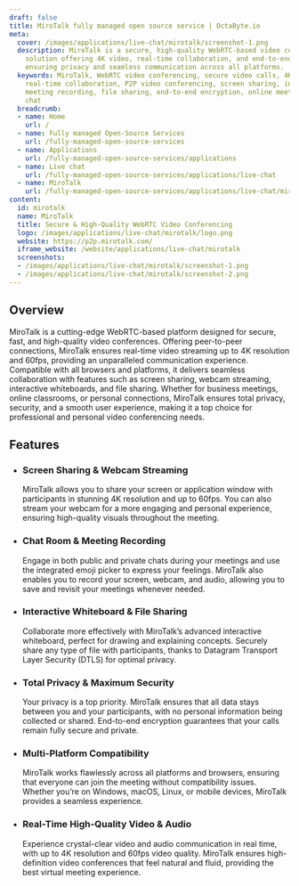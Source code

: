 ```yaml
---
draft: false
title: MiroTalk fully managed open source service | OctaByte.io
meta:
  cover: /images/applications/live-chat/mirotalk/screenshot-1.png
  description: MiroTalk is a secure, high-quality WebRTC-based video conferencing
    solution offering 4K video, real-time collaboration, and end-to-end encryption,
    ensuring privacy and seamless communication across all platforms.
  keywords: MiroTalk, WebRTC video conferencing, secure video calls, 4K video conferencing,
    real-time collaboration, P2P video conferencing, screen sharing, interactive whiteboard,
    meeting recording, file sharing, end-to-end encryption, online meetings, video
    chat
  breadcrumb:
  - name: Home
    url: /
  - name: Fully managed Open-Source Services
    url: /fully-managed-open-source-services
  - name: Applications
    url: /fully-managed-open-source-services/applications
  - name: Live chat
    url: /fully-managed-open-source-services/applications/live-chat
  - name: MiroTalk
    url: /fully-managed-open-source-services/applications/live-chat/mirotalk
content:
  id: mirotalk
  name: MiroTalk
  title: Secure & High-Quality WebRTC Video Conferencing
  logo: /images/applications/live-chat/mirotalk/logo.png
  website: https://p2p.mirotalk.com/
  iframe_website: /website/applications/live-chat/mirotalk
  screenshots:
  - /images/applications/live-chat/mirotalk/screenshot-1.png
  - /images/applications/live-chat/mirotalk/screenshot-2.png
---
```


## Overview

MiroTalk is a cutting-edge WebRTC-based platform designed for secure, fast, and high-quality video conferences. Offering peer-to-peer connections, MiroTalk ensures real-time video streaming up to 4K resolution and 60fps, providing an unparalleled communication experience. Compatible with all browsers and platforms, it delivers seamless collaboration with features such as screen sharing, webcam streaming, interactive whiteboards, and file sharing. Whether for business meetings, online classrooms, or personal connections, MiroTalk ensures total privacy, security, and a smooth user experience, making it a top choice for professional and personal video conferencing needs.

## Features

- ### Screen Sharing & Webcam Streaming

  MiroTalk allows you to share your screen or application window with participants in stunning 4K resolution and up to 60fps. You can also stream your webcam for a more engaging and personal experience, ensuring high-quality visuals throughout the meeting.

- ### Chat Room & Meeting Recording

  Engage in both public and private chats during your meetings and use the integrated emoji picker to express your feelings. MiroTalk also enables you to record your screen, webcam, and audio, allowing you to save and revisit your meetings whenever needed.

- ### Interactive Whiteboard & File Sharing

  Collaborate more effectively with MiroTalk’s advanced interactive whiteboard, perfect for drawing and explaining concepts. Securely share any type of file with participants, thanks to Datagram Transport Layer Security (DTLS) for optimal privacy.

- ### Total Privacy & Maximum Security

  Your privacy is a top priority. MiroTalk ensures that all data stays between you and your participants, with no personal information being collected or shared. End-to-end encryption guarantees that your calls remain fully secure and private.

- ### Multi-Platform Compatibility

  MiroTalk works flawlessly across all platforms and browsers, ensuring that everyone can join the meeting without compatibility issues. Whether you’re on Windows, macOS, Linux, or mobile devices, MiroTalk provides a seamless experience.

- ### Real-Time High-Quality Video & Audio

  Experience crystal-clear video and audio communication in real time, with up to 4K resolution and 60fps video quality. MiroTalk ensures high-definition video conferences that feel natural and fluid, providing the best virtual meeting experience.